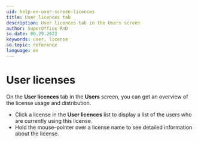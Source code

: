 ```yaml
---
uid: help-en-user-screen-licences
title: User licences tab
description: User licences tab in the Users screen
author: SuperOffice RnD
so.date: 06.29.2022
keywords: user, license
so.topic: reference
language: en
---
```


# User licenses

On the **User licences** tab in the **Users** screen, you can get an overview of the license usage and distribution.

* Click a license in the **User licences** list to display a list of the users who are currently using this license.
* Hold the mouse-pointer over a license name to see detailed information about the license.
